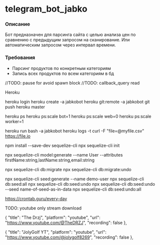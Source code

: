 # telegram_bot_jabko

### Описание

Бот предназначен для парсинга сайта с целью анализа цен по сравнению с предыдущим запросом на сканирование. Или автоматическим запросом через интервал времени. 

### Требования 

- Парсинг продуктов по конкретным категориям 
- Запись всех продуктов по всем категориям в бд 


//TODO: pause for avoid spawn block 
//TODO: callback_query read

Heroku 

heroku login
heroku create -a jabkobot 
heroku git:remote -a jabkobot
git push heroku master

heroku ps
heroku ps:scale bot=1
heroku ps:scale web=0
heroku ps:scale worker=1

heroku run bash -a jabkobot
heroku logs -t
curl -F "file=@myfile.csv" https://file.io

npm install --save-dev sequelize-cli
npx sequelize-cli init

npx sequelize-cli model:generate --name User --attributes firstName:string,lastName:string,email:string

npx sequelize-cli db:migrate
npx sequelize-cli db:migrate:undo

npx sequelize-cli seed:generate --name demo-user
npx sequelize-cli db:seed:all
npx sequelize-cli db:seed:undo 
npx sequelize-cli db:seed:undo --seed name-of-seed-as-in-data
npx sequelize-cli db:seed:undo:all
    


https://crontab.guru/every-day

TODO: youtube only stream download 

{
"title": "The Drzj",
"platform": "youtube",
"url": "https://www.youtube.com/@TheDRZJ",
"recording": false
},


{
"title": "JolyGolf YT",
"platform": "youtube",
"url": "https://www.youtube.com/@jolygolf8269",
"recording": false
},